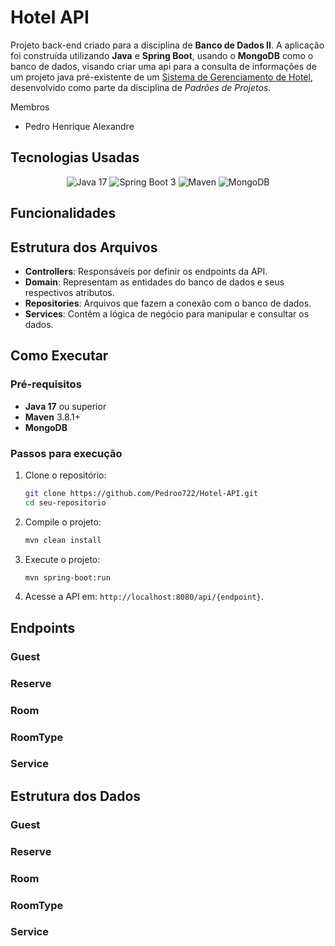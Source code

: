 # Hotel API

Projeto back-end criado para a disciplina de **Banco de Dados II**. A aplicação foi construída utilizando **Java** e **Spring Boot**, usando o **MongoDB** como o banco de dados, visando criar uma api para a consulta de informações de um projeto java pré-existente de um [Sistema de Gerenciamento de Hotel](https://github.com/Pedroo722/Hotel_PP/), desenvolvido como parte da disciplina de *Padrões de Projetos*.

Membros 
- Pedro Henrique Alexandre

## Tecnologias Usadas

<div align="center">

![Java 17](https://img.shields.io/badge/Java-ED8B00?style=for-the-badge&logo=openjdk&logoColor=white)
![Spring Boot 3](https://img.shields.io/badge/Spring-6DB33F?style=for-the-badge&logo=spring&logoColor=white)
![Maven](https://img.shields.io/badge/Maven-C71A36?style=for-the-badge&logo=apache-maven&logoColor=white)
![MongoDB](https://img.shields.io/badge/MongoDB-%234ea94b.svg?style=for-the-badge&logo=mongodb&logoColor=white)

</div>

## Funcionalidades



## Estrutura dos Arquivos

- **Controllers**: Responsáveis por definir os endpoints da API.
- **Domain**: Representam as entidades do banco de dados e seus respectivos atributos.
- **Repositories**: Arquivos que fazem a conexão com o banco de dados.
- **Services**: Contêm a lógica de negócio para manipular e consultar os dados.

## Como Executar
### Pré-requisitos

- **Java 17** ou superior
- **Maven** 3.8.1+
- **MongoDB**

### Passos para execução

1. Clone o repositório:
   ```bash
   git clone https://github.com/Pedroo722/Hotel-API.git
   cd seu-repositorio
   ```

2. Compile o projeto:
   ```bash
   mvn clean install
   ```

3. Execute o projeto:
   ```bash
   mvn spring-boot:run
   ```

4. Acesse a API em: `http://localhost:8080/api/{endpoint}`.

## Endpoints
### Guest
### Reserve
### Room
### RoomType
### Service

## Estrutura dos Dados
### Guest
### Reserve
### Room
### RoomType
### Service